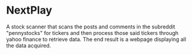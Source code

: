 # NextPlay
A stock scanner that scans the posts and comments in the subreddit "pennystocks" for tickers and then process those said tickers through yahoo finance to retrieve data. The end result is a webpage displaying all the data acquired.
